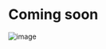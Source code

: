 # Coming soon

![image](https://user-images.githubusercontent.com/92639080/234392747-66b82440-04fb-4c0f-88fd-a11411a9edb5.png)
